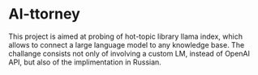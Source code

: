 # AI-ttorney
This project is aimed at probing of hot-topic library llama index, which allows to connect a large language model to any knowledge base. The challange consists not only of involving a custom LM, instead of OpenAI API, but also of the implimentation in Russian. 
